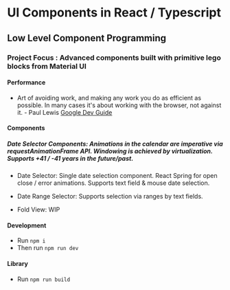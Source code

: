 # UI Components in React / Typescript

## Low Level Component Programming

### Project Focus : Advanced components built with primitive lego blocks from Material UI

#### Performance

- Art of avoiding work, and making any work you do as efficient as possible. In many cases it's about working with the browser, not against it. - Paul Lewis [Google Dev Guide](https://developers.google.com/web/fundamentals/performance/rendering/)

#### Components

##### Date Selector Components: Animations in the calendar are imperative via requestAnimationFrame API. Windowing is achieved by virtualization. Supports +41 / -41 years in the future/past.

- Date Selector: Single date selection component. React Spring for open close / error animations. Supports text field & mouse date selection.

- Date Range Selector: Supports selection via ranges by text fields.

- Fold View: WIP

#### Development

- Run `npm i`
- Then run `npm run dev`

#### Library

- Run `npm run build`
